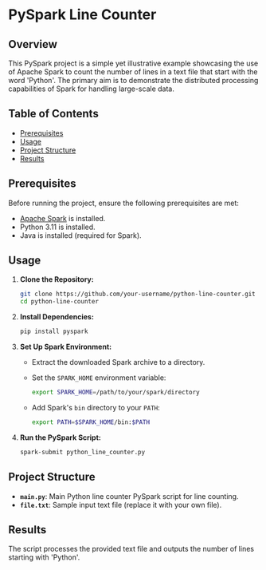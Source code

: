 # PySpark Line Counter

## Overview

This PySpark project is a simple yet illustrative example showcasing the use of Apache Spark to count the number of
lines in a text file that start with the word 'Python'. The primary aim is to demonstrate the distributed processing
capabilities of Spark for handling large-scale data.

## Table of Contents

- [Prerequisites](#prerequisites)
- [Usage](#usage)
- [Project Structure](#project-structure)
- [Results](#results)

## Prerequisites

Before running the project, ensure the following prerequisites are met:

- [Apache Spark](https://spark.apache.org/downloads.html) is installed.
- Python 3.11 is installed.
- Java is installed (required for Spark).

## Usage

1. **Clone the Repository:**

   ```bash
   git clone https://github.com/your-username/python-line-counter.git
   cd python-line-counter
   ```

2. **Install Dependencies:**

   ```bash
   pip install pyspark
   ```

3. **Set Up Spark Environment:**

    - Extract the downloaded Spark archive to a directory.

    - Set the `SPARK_HOME` environment variable:

      ```bash
      export SPARK_HOME=/path/to/your/spark/directory
      ```

    - Add Spark's `bin` directory to your `PATH`:

      ```bash
      export PATH=$SPARK_HOME/bin:$PATH
      ```

4. **Run the PySpark Script:**

   ```bash
   spark-submit python_line_counter.py
   ```

## Project Structure

- **`main.py`**: Main Python line counter PySpark script for line counting.
- **`file.txt`**: Sample input text file (replace it with your own file).

## Results

The script processes the provided text file and outputs the number of lines starting with 'Python'.

